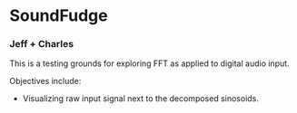 # SoundFudge #

### Jeff + Charles ###

This is a testing grounds for exploring FFT as applied to digital audio input.

Objectives include:

* Visualizing raw input signal next to the decomposed sinosoids.
